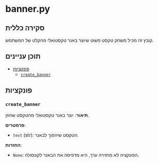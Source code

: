 # banner.py

## סקירה כללית

קובץ זה מכיל משחק טקסט פשוט שיוצר באנר טקסטואלי מהקלט של המשתמש.

## תוכן עניינים

- [פונקציות](#פונקציות)
  - [`create_banner`](#create_banner)

## פונקציות

### `create_banner`

**תיאור**: יוצר באנר טקסטואלי מהטקסט שהוזן.

**פרמטרים**:
- `text` (str): הטקסט שיהפוך לבאנר.

**החזרות**:
- `None`: הפונקציה לא מחזירה ערך, היא מדפיסה את הבאנר לקונסולה.
